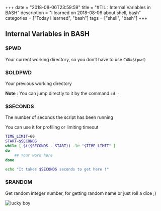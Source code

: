 +++
date = "2018-08-06T23:59:59"
title = "#TIL : Internal Variables in BASH"
description = "I learned on 2018-08-06 about shell, bash"
categories = ["Today I learned", "bash"]
tags = ["shell", "bash"]
+++



## Internal Variables in BASH

### $PWD

Your current working directory, so you don't have to use `CWD=$(pwd)`

### $OLDPWD

Your previous working directory

**Note** : You can jump directly to it by the command `cd -`

### $SECONDS

The number of seconds the script has been running

You can use it for profiling or limiting timeout

```bash
TIME_LIMIT=60
START=$SECONDS
while [ $(($SECONDS - START)) -le "$TIME_LIMIT" ]
do
	## Your work here
done

echo "It takes $SECONDS seconds to get here !"
```

### $RANDOM

Get random integer number, for getting random name or just roll a dice ;)

![lucky boy](https://user-images.githubusercontent.com/4528223/43698047-23d567d6-9972-11e8-8208-f980cd804c1f.jpg)
